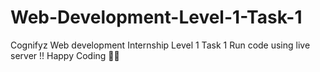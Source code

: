 # Web-Development-Level-1-Task-1
Cognifyz Web development Internship Level 1 Task 1  Run code using live server !!  Happy Coding 🚀🙌

